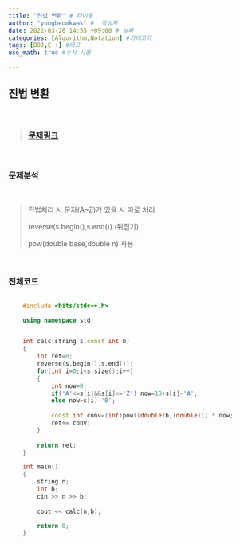 ```yaml
---
title: "진법 변환" # 타이틀 
author: "yongbeomkwak" #  작성자 
date: 2022-03-26 14:55 +09:00 # 날짜  
categories: [Algorithm,Notation] #카데고리 
tags: [BOJ,C++] #테그 
use_math: true #수식 사용

---
```


## 진법 변환

<br>

> ### [문제링크](https://www.acmicpc.net/problem/2745)

<br>

### 문제분석 

<br>
    
>  진법처리 시 문자(A~Z)가 있을 시 따로 처리
> 
>  reverse(s.begin(),s.end()) (뒤집기) 
>
>pow(double base,double n) 사용 



<br>

### 전체코드

~~~ c++

    #include <bits/stdc++.h>

    using namespace std;


    int calc(string s,const int b)
    {
        int ret=0;
        reverse(s.begin(),s.end());
        for(int i=0;i<s.size();i++)
        {
            int now=0;
            if('A'<=s[i]&&s[i]<='Z') now=10+s[i]-'A';
            else now=s[i]-'0';
            
            const int conv=(int)pow((double)b,(double)i) * now;
            ret+= conv;
        }
        
        return ret;
    }

    int main()
    {
        string n;
        int b;
        cin >> n >> b;
    
        cout << calc(n,b);

        return 0;
    }

~~~
